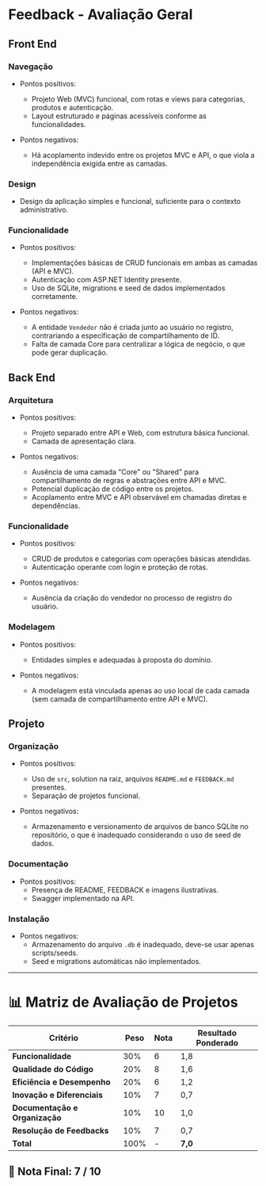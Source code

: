 # Feedback - Avaliação Geral

## Front End

### Navegação
  * Pontos positivos:
    - Projeto Web (MVC) funcional, com rotas e views para categorias, produtos e autenticação.
    - Layout estruturado e páginas acessíveis conforme as funcionalidades.

  * Pontos negativos:
    - Há acoplamento indevido entre os projetos MVC e API, o que viola a independência exigida entre as camadas.

### Design
  - Design da aplicação simples e funcional, suficiente para o contexto administrativo.

### Funcionalidade
  * Pontos positivos:
    - Implementações básicas de CRUD funcionais em ambas as camadas (API e MVC).
    - Autenticação com ASP.NET Identity presente.
    - Uso de SQLite, migrations e seed de dados implementados corretamente.

  * Pontos negativos:
    - A entidade `Vendedor` não é criada junto ao usuário no registro, contrariando a especificação de compartilhamento de ID.
    - Falta de camada Core para centralizar a lógica de negócio, o que pode gerar duplicação.

## Back End

### Arquitetura
  * Pontos positivos:
    - Projeto separado entre API e Web, com estrutura básica funcional.
    - Camada de apresentação clara.

  * Pontos negativos:
    - Ausência de uma camada "Core" ou "Shared" para compartilhamento de regras e abstrações entre API e MVC.
    - Potencial duplicação de código entre os projetos.
    - Acoplamento entre MVC e API observável em chamadas diretas e dependências.

### Funcionalidade
  * Pontos positivos:
    - CRUD de produtos e categorias com operações básicas atendidas.
    - Autenticação operante com login e proteção de rotas.
  
  * Pontos negativos:
    - Ausência da criação do vendedor no processo de registro do usuário.

### Modelagem
  * Pontos positivos:
    - Entidades simples e adequadas à proposta do domínio.
  
  * Pontos negativos:
    - A modelagem está vinculada apenas ao uso local de cada camada (sem camada de compartilhamento entre API e MVC).

## Projeto

### Organização
  * Pontos positivos:
    - Uso de `src`, solution na raiz, arquivos `README.md` e `FEEDBACK.md` presentes.
    - Separação de projetos funcional.

  * Pontos negativos:
    - Armazenamento e versionamento de arquivos de banco SQLite no repositório, o que é inadequado considerando o uso de seed de dados.

### Documentação
  * Pontos positivos:
    - Presença de README, FEEDBACK e imagens ilustrativas.
    - Swagger implementado na API.

### Instalação
  
  * Pontos negativos:
    - Armazenamento do arquivo `.db` é inadequado, deve-se usar apenas scripts/seeds.
    - Seed e migrations automáticas não implementados.

---

# 📊 Matriz de Avaliação de Projetos

| **Critério**                   | **Peso** | **Nota** | **Resultado Ponderado**                  |
|-------------------------------|----------|----------|------------------------------------------|
| **Funcionalidade**            | 30%      | 6        | 1,8                                      |
| **Qualidade do Código**       | 20%      | 8        | 1,6                                      |
| **Eficiência e Desempenho**   | 20%      | 6        | 1,2                                      |
| **Inovação e Diferenciais**   | 10%      | 7        | 0,7                                      |
| **Documentação e Organização**| 10%      | 10       | 1,0                                      |
| **Resolução de Feedbacks**    | 10%      | 7        | 0,7                                      |
| **Total**                     | 100%     | -        | **7,0**                                  |

## 🎯 **Nota Final: 7 / 10**
